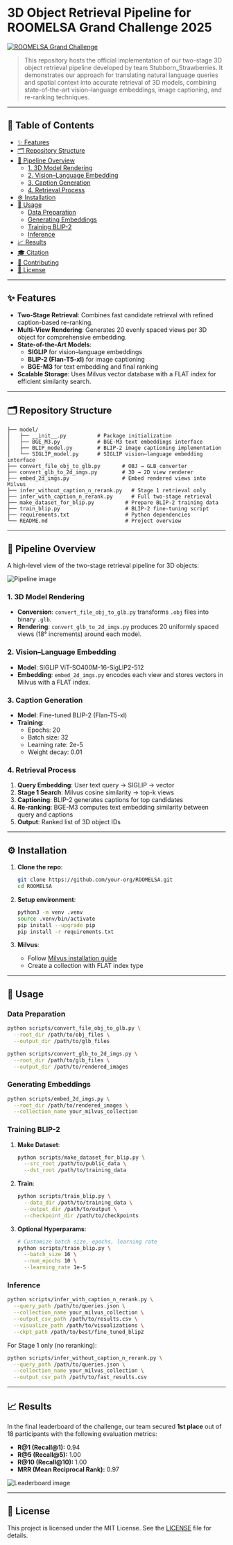 # 3D Object Retrieval Pipeline for ROOMELSA Grand Challenge 2025

[![ROOMELSA Grand Challenge](https://img.shields.io/badge/SHREC-2025-blue)](https://aichallenge.hcmus.edu.vn/shrec-2025/smart3droom)

> This repository hosts the official implementation of our two-stage 3D object retrieval pipeline developed by team Stubborn_Strawberries. It demonstrates our approach for translating natural language queries and spatial context into accurate retrieval of 3D models, combining state-of-the-art vision–language embeddings, image captioning, and re-ranking techniques.

---

## 📖 Table of Contents

- [✨ Features](#-features)
- [🗂️ Repository Structure](#️-repository-structure)
- [🚀 Pipeline Overview](#-pipeline-overview)
  - [1. 3D Model Rendering](#1-3d-model-rendering)
  - [2. Vision–Language Embedding](#2-visionlanguage-embedding)
  - [3. Caption Generation](#3-caption-generation)
  - [4. Retrieval Process](#4-retrieval-process)
- [⚙️ Installation](#️-installation)
- [🎯 Usage](#-usage)
  - [Data Preparation](#data-preparation)
  - [Generating Embeddings](#generating-embeddings)
  - [Training BLIP-2](#training-blip-2)
  - [Inference](#inference)
- [📈 Results](#-results)
- [🎓 Citation](#-citation)
- [🤝 Contributing](#-contributing)
- [📄 License](#-license)

---

## ✨ Features

- **Two-Stage Retrieval**: Combines fast candidate retrieval with refined caption-based re-ranking.
- **Multi-View Rendering**: Generates 20 evenly spaced views per 3D object for comprehensive embedding.
- **State-of-the-Art Models**:
  - **SIGLIP** for vision–language embeddings
  - **BLIP-2 (Flan-T5-xl)** for image captioning
  - **BGE-M3** for text embedding and final ranking
- **Scalable Storage**: Uses Milvus vector database with a FLAT index for efficient similarity search.

---

## 🗂️ Repository Structure

```
├── model/
│   ├── __init__.py          # Package initialization
│   ├── BGE_M3.py            # BGE-M3 text embeddings interface
│   ├── BLIP_model.py        # BLIP-2 image captioning implementation
│   └── SIGLIP_model.py      # SIGLIP vision–language embedding interface
├── convert_file_obj_to_glb.py       # OBJ → GLB converter
├── convert_glb_to_2d_imgs.py        # 3D → 2D view renderer
├── embed_2d_imgs.py                 # Embed rendered views into Milvus
├── infer_without_caption_n_rerank.py   # Stage 1 retrieval only
├── infer_with_caption_n_rerank.py      # Full two-stage retrieval
├── make_dataset_for_blip.py          # Prepare BLIP-2 training data
├── train_blip.py                     # BLIP-2 fine-tuning script
├── requirements.txt                  # Python dependencies
└── README.md                         # Project overview

```

---

## 🚀 Pipeline Overview

A high-level view of the two-stage retrieval pipeline for 3D objects:

![Pipeline image](pipeline_fig.png)

### 1. 3D Model Rendering

- **Conversion**: `convert_file_obj_to_glb.py` transforms `.obj` files into binary `.glb`.
- **Rendering**: `convert_glb_to_2d_imgs.py` produces 20 uniformly spaced views (18° increments) around each model.

### 2. Vision–Language Embedding

- **Model**: SIGLIP ViT-SO400M-16-SigLIP2-512
- **Embedding**: `embed_2d_imgs.py` encodes each view and stores vectors in Milvus with a FLAT index.

### 3. Caption Generation

- **Model**: Fine-tuned BLIP-2 (Flan-T5-xl)
- **Training**:
  - Epochs: 20   
  - Batch size: 32
  - Learning rate: 2e-5
  - Weight decay: 0.01

### 4. Retrieval Process

1. **Query Embedding**: User text query → SIGLIP → vector
2. **Stage 1 Search**: Milvus cosine similarity → top-k views
3. **Captioning**: BLIP-2 generates captions for top candidates
4. **Re-ranking**: BGE-M3 computes text embedding similarity between query and captions
5. **Output**: Ranked list of 3D object IDs

---

## ⚙️ Installation

1. **Clone the repo**:
   ```bash
   git clone https://github.com/your-org/ROOMELSA.git
   cd ROOMELSA
   ```

2. **Setup environment**:
   ```bash
   python3 -m venv .venv
   source .venv/bin/activate
   pip install --upgrade pip
   pip install -r requirements.txt
   ```

3. **Milvus**:
   - Follow [Milvus installation guide](https://milvus.io/docs/install_standalone.md)
   - Create a collection with FLAT index type

---

## 🎯 Usage

### Data Preparation

```bash
python scripts/convert_file_obj_to_glb.py \
  --root_dir /path/to/obj_files \
  --output_dir /path/to/glb_files

python scripts/convert_glb_to_2d_imgs.py \
  --root_dir /path/to/glb_files \
  --output_dir /path/to/rendered_images
```

### Generating Embeddings

```bash
python scripts/embed_2d_imgs.py \
  --root_dir /path/to/rendered_images \
  --collection_name your_milvus_collection
```

### Training BLIP-2

1. **Make Dataset**:
   ```bash
   python scripts/make_dataset_for_blip.py \
     --src_root /path/to/public_data \
     --dst_root /path/to/training_data
   ```

2. **Train**:
   ```bash
   python scripts/train_blip.py \
     --data_dir /path/to/training_data \
     --output_dir /path/to/output \
     --checkpoint_dir /path/to/checkpoints
   ```

3. **Optional Hyperparams**:
   ```bash
   # Customize batch size, epochs, learning rate
   python scripts/train_blip.py \
     --batch_size 16 \
     --num_epochs 10 \
     --learning_rate 1e-5
   ```

### Inference

```bash
python scripts/infer_with_caption_n_rerank.py \
  --query_path /path/to/queries.json \
  --collection_name your_milvus_collection \
  --output_csv_path /path/to/results.csv \
  --visualize_path /path/to/visualizations \
  --ckpt_path /path/to/best/fine_tuned_blip2
```

For Stage 1 only (no reranking):

```bash
python scripts/infer_without_caption_n_rerank.py \
  --query_path /path/to/queries.json \
  --collection_name your_milvus_collection \
  --output_csv_path /path/to/fast_results.csv
```

---

## 📈 Results
In the final leaderboard of the challenge, our team secured **1st place** out of 18 participants with the following evaluation metrics:

- **R@1 (Recall@1):** 0.94
- **R@5 (Recall@5):** 1.00  
- **R@10 (Recall@10):** 1.00  
- **MRR (Mean Reciprocal Rank):** 0.97 

![Leaderboard image](leaderboard.jpg)

---

## 📄 License

This project is licensed under the MIT License. See the [LICENSE](./LICENSE) file for details.

